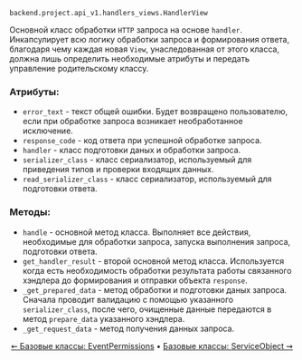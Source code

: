 `backend.project.api_v1.handlers_views.HandlerView`

Основной класс обработки `HTTP` запроса на основе  `handler`. Инкапсулирует всю логику обработки запроса и формирования ответа, благодаря чему каждая новая `View`, унаследованная от этого класса, должна лишь определить необходимые атрибуты и передать управление родительскому классу.

### Атрибуты:
* `error_text` - текст общей ошибки. Будет возвращено пользователю, если при обработке запроса возникает 
необработанное исключение.
* `response_code` - код ответа при успешной обработке запроса. 
* `handler` - класс подготовки даных и обработки запроса.
* `serializer_class` - класс сериализатор, используемый для приведения типов и проверки входящих данных.
* `read_serializer_class` - класс сериализатор, используемый для подготовки ответа.

### Методы:
* `handle` - основной метод класса. Выполняет все действия, необходимые для обработки запроса, запуска выполнения 
запроса, подготовки ответа.
* `get_handler_result` - второй основной метод класса. Используется когда есть необходимость обработки результата 
работы связанного хэндлера до формирования и отправки объекта `response`.
* `_get_prepared_data` - метод обработки и подготовки даных запроса. Сначала проводит валидацию с помощью указанного 
`serializer_class`, после чего, очищенные данные передаются в метод `prepare_data` указанного хэндлера.
* `_get_request_data` - метод получения данных запроса.

<div align="center">
  
  [⇜ Базовые классы: EventPermissions](event-permissions.md)
  •
  [Базовые классы: ServiceObject ⇝](service-object.md)
</div>
